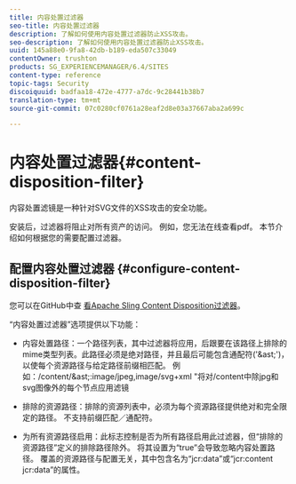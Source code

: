 ```yaml
---
title: 内容处置过滤器
seo-title: 内容处置过滤器
description: 了解如何使用内容处置过滤器防止XSS攻击。
seo-description: 了解如何使用内容处置过滤器防止XSS攻击。
uuid: 145a88e0-9fa8-42db-b189-eda507c33049
contentOwner: trushton
products: SG_EXPERIENCEMANAGER/6.4/SITES
content-type: reference
topic-tags: Security
discoiquuid: badfaa18-472e-4777-a7dc-9c28441b38b7
translation-type: tm+mt
source-git-commit: 07c0280cf0761a28eaf2d8e03a37667aba2a699c

---
```



# 内容处置过滤器{#content-disposition-filter}

内容处置滤镜是一种针对SVG文件的XSS攻击的安全功能。

安装后，过滤器将阻止对所有资产的访问。 例如，您无法在线查看pdf。 本节介绍如何根据您的需要配置过滤器。

## 配置内容处置过滤器 {#configure-content-disposition-filter}

您可以在GitHub中查 [看Apache Sling Content Disposition过滤器](https://github.com/apache/sling-org-apache-sling-security/blob/master/src/main/java/org/apache/sling/security/impl/ContentDispositionFilterConfiguration.java)。

“内容处置过滤器”选项提供以下功能：

* 内容处置路径：一个路径列表，其中过滤器将应用，后跟要在该路径上排除的mime类型列表。此路径必须是绝对路径，并且最后可能包含通配符(&#39;&amp;ast;&#39;)，以使每个资源路径与给定路径前缀相匹配。 例如：/content/&amp;ast;:image/jpeg,image/svg+xml &quot;将对/content中除jpg和svg图像外的每个节点应用滤镜

* 排除的资源路径：排除的资源列表中，必须为每个资源路径提供绝对和完全限定的路径。 不支持前缀匹配／通配符。

* 为所有资源路径启用：此标志控制是否为所有路径启用此过滤器，但“排除的资源路径”定义的排除路径除外。 将其设置为“true”会导致忽略内容处置路径。 覆盖的资源路径与配置无关，其中包含名为“jcr:data”或“jcr:content jcr:data”的属性。

